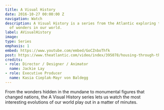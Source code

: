 ```yaml
---
title: A Visual History
date: 2016-10-27 00:00:00 Z
navigation: Watch
description: A Visual History is a series from the Atlantic exploring the evolution
  of wonders in our world.
label: AVisualHistory
image:
type: Series
emphasis: 1
embed: https://www.youtube.com/embed/GoCZnboThfk
post: https://www.theatlantic.com/video/index/395078/housing-through-the-centuries/
credits:
- role: Director / Designer / Animator
  name: Jackie Lay
- role: Executive Producer
  name: Kasia Cieplak-Mayr von Baldegg
---
```


From the wonders hidden in the mundane to monumental figures that changed nations, the A Visual History series lets us watch the most interesting evolutions of our world play out in a matter of minutes.
